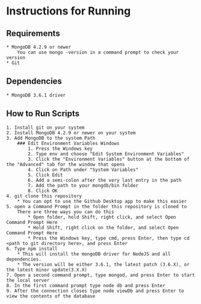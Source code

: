 # Instructions for Running

## Requirements
    * MongoDB 4.2.9 or newer
        You can use mongo -version in a command prompt to check your version
    * Git

## Dependencies
    * MongoDB 3.6.1 driver

## How to Run Scripts
    1. Install git on your system
    2. Install MongoDB 4.2.9 or newer on your system
    3. Add MongoDB to the system Path
        ### Edit Environment Variables Windows
            1. Press the Windows key
            2. Type env and choose "Edit System Environment Variables"
            3. Click the "Environment Variables" button at the bottom of the "Advanced" tab for the window that opens
            4. Click on Path under "System Variables"
            5. Click Edit
            6. Add a semi-colon after the very last entry in the path
            7. Add the path to your mongdb/bin folder
            8. Click OK
    4. git clone this repository
        * You can opt to use the Github Desktop app to make this easier
    5. open a Command Prompt in the folder this repository is cloned to
        There are three ways you can do this
            * Open folder, hold Shift, right click, and select Open Command Prompt Here
            * Hold Shift, right click on the folder, and select Open Command Prompt Here
            * Press the Windows key, type cmd, press Enter, then type cd <path to git directory here>, and press Enter
    6. Type npm install
        * This will install the mongoDB driver for NodeJS and all dependencies.
        * The version will be either 3.6.1, the latest patch (3.6.X), or the latest minor update(3.X.X)
    7. Open a second command prompt, type mongod, and press Enter to start the local server
    8. In the first command prompt type node db and press Enter
    9. After the connection closes type node viewDb and press Enter to view the contents of the database